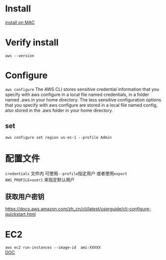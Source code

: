 # Install
[install on MAC](https://docs.aws.amazon.com/zh_cn/cli/latest/userguide/install-cliv2-mac.html#cliv2-mac-install-cmd)
# Verify install
`aws --version`
# Configure
`aws configure`
The AWS CLI stores sensitive credential information that you specify with aws configure in a local file named credentials, in a folder named .aws in your home directory. The less sensitive configuration options that you specify with aws configure are stored in a local file named config, also stored in the .aws folder in your home directory.
## set
`aws configure set region us-es-1 --profile Admin`
# 配置文件
`credentials` 文件内 可使用`--profile`指定用户 
或者使用`export AWS_PROFILE=user1` 来指定默认用户
## 获取用户密钥
https://docs.aws.amazon.com/zh_cn/cli/latest/userguide/cli-configure-quickstart.html

# EC2 
`aws ec2 run-instances --image-id  ami-XXXXX`
<br/>
[DOC](https://docs.aws.amazon.com/zh_cn/cli/latest/userguide/cli-configure-quickstart.html)